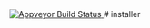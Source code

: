 <a href="https://ci.appveyor.com/project/Keldo/installer" target="_blank">
	<img src="https://ci.appveyor.com/api/projects/status/9pv6bdkpv4hxys0u?svg=true" alt="Appveyor Build Status">
</a>
# installer
